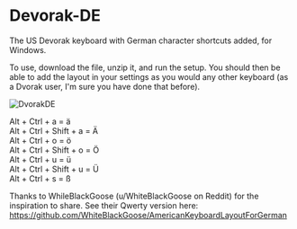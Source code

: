 # Devorak-DE
The US Devorak keyboard with German character shortcuts added, for Windows.

To use, download the file, unzip it, and run the setup. You should then be able to add the layout in your settings as you would any other keyboard (as a Dvorak user, I'm sure you have done that before).

![DvorakDE](https://user-images.githubusercontent.com/54109737/162430977-ae6db0fd-eca4-4e85-af23-ee2837a3f134.png)

Alt + Ctrl + a = ä  
Alt + Ctrl + Shift + a = Ä  
Alt + Ctrl + o = ö  
Alt + Ctrl + Shift + o = Ö  
Alt + Ctrl + u = ü  
Alt + Ctrl + Shift + u = Ü  
Alt + Ctrl + s = ß  

Thanks to WhileBlackGoose (u/WhiteBlackGoose on Reddit) for the inspiration to share. See their Qwerty version here: https://github.com/WhiteBlackGoose/AmericanKeyboardLayoutForGerman
